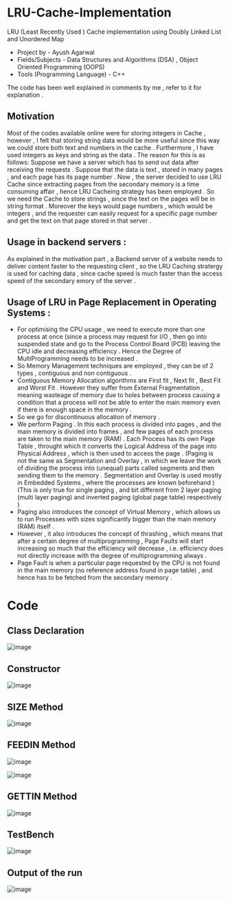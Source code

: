 # LRU-Cache-Implementation
LRU (Least Recently Used ) Cache implementation using Doubly Linked List and Unordered Map 

* Project by - Ayush Agarwal 
* Fields/Subjects - Data Structures and Algorithms (DSA) , Object Oriented Programming (OOPS) 
* Tools (Programming Language) - C++ 

The code has been well explained in comments by me , refer to it for explanation . 

## Motivation 
Most of the codes available online were for storing integers in Cache , however , I felt that storing string data would be more useful since this way we could store both text and numbers in the cache . Furthermore , I have used integers as keys and string as the data . The reason for this is as follows: Suppose we have a server which has to send out data after receiving the requests . Suppose that the data is text , stored in many pages , and each page has its page number . Now , the server decided to use LRU Cache since extracting pages from the secondary memory is a time consuming affair , hence LRU Cacheing strategy has been employed . So we need the Cache to store strings , since the text on the pages will be in string format . Moreover the keys would page numbers , which would be integers , and the requester can easily request for a specific page number and get the text on that page stored in that server . 

## Usage in backend servers :
As explained in the motivation part , a Backend server of a website needs to deliver content faster to the requesting client , so the LRU Caching stratergy is used for caching data , since cache speed is much faster than the access speed of the secondary emory of the server .

## Usage of LRU in Page Replacement in Operating Systems :
* For optimising the CPU usage , we need to execute more than one process at once (since a process may request for I/O , then go into suspended state and go to the Process Control Board (PCB) leaving the CPU idle and decreasing efficiency . Hence the Degree of MultiProgramming needs to be increased .
* So Memory Management techniques are employed , they can be of 2 types , contiguous and non contiguous . 
* Contiguous Memory Allocation algorithms are First fit , Next fit , Best Fit and Worst Fit . However they suffer from External Fragmentation , meaning wasteage of memory due to holes between process causing a condition that a process will not be able to enter the main memory even if there is enough space in the memory .
* So we go for discontinuous allocation of memory . 
* We perform Paging . In this each process is divided into pages , and the main memory is divided into frames , and few pages of each process are taken to the main memory (RAM) . Each Process has its own Page Table , throught which it converts the Logical Address of the page into Physical Address , which is then used to access the page . (Paging is not the same as Segmentation and Overlay , in which we leave the work of dividing the process into (unequal) parts called segments and then sending them to the memory . Segmentation and Overlay is used mostly in Embedded Systems , where the processes are known beforehand )(This is only true for single paging , and bit different from 2 layer paging (multi layer paging) and inverted paging (global page table) respectively )
* Paging also introduces the concept of Virtual Memory , which allows us to run Processes with sizes significantly bigger than the main memory (RAM) itself .
* However , it also introduces the concept of thrashing , which means that after a certain degree of multiprogramming , Page Faults will start increasing so much that the efficiency will decrease , i.e. efficiency does not directly increase with the degree of multiprogramming always .
* Page Fault is when a particular page requested by the CPU is not found in the main memory (no reference address found in page table) , and hence has to be fetched from the secondary memory .  

# Code 

## Class Declaration 
![image](https://user-images.githubusercontent.com/86561124/172538502-211579aa-fe95-4856-9115-e00228066008.png)

## Constructor 
![image](https://user-images.githubusercontent.com/86561124/172538536-bbe251ec-8644-4ac8-a832-cb9e71422231.png)

## SIZE Method 
![image](https://user-images.githubusercontent.com/86561124/172538549-96f3d9fd-17ef-410f-92e7-a56d6fec1e55.png)

## FEEDIN Method 
![image](https://user-images.githubusercontent.com/86561124/172538565-104a36aa-e513-48da-8863-713e37c9087c.png)

![image](https://user-images.githubusercontent.com/86561124/172538574-03461f2a-ebdb-45d3-9ed2-b7f2d2b62a14.png)

## GETTIN Method 
![image](https://user-images.githubusercontent.com/86561124/172538611-e6e2969e-cf87-43f1-afbd-e231377449ac.png)

## TestBench 
![image](https://user-images.githubusercontent.com/86561124/172538631-b414bbe2-c3df-496e-a41b-c24a4f65a92c.png)

## Output of the run 
![image](https://user-images.githubusercontent.com/86561124/172538710-96ed317e-b17d-4459-8220-38cc36e2c9ba.png)
